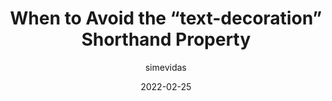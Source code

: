 ---
author: simevidas
date: 2022-02-25
publisher: css
tags:
  - css
target_url: https://css-tricks.com/when-to-avoid-css-text-decoration-shorthand/
title: When to Avoid the “text-decoration” Shorthand Property
---